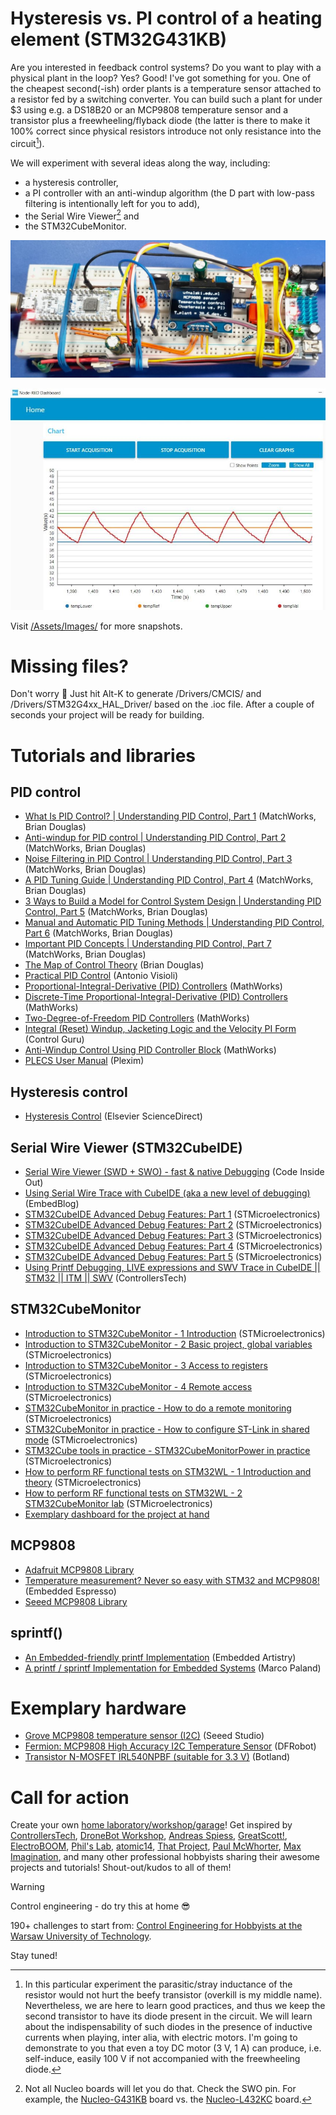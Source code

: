 # Hysteresis vs. PI control of a heating element (STM32G431KB)
Are you interested in feedback control systems? Do you want to play with a physical plant in the loop? Yes? Good! I've got something for you. One of the cheapest second(-ish) order plants is a temperature sensor attached to a resistor fed by a switching converter. You can build such a plant for under $3 using e.g. a DS18B20 or an MCP9808 temperature sensor and a transistor plus a freewheeling/flyback diode (the latter is there to make it 100% correct since physical resistors introduce not only resistance into the circuit[^1]).

[^1]: In this particular experiment the parasitic/stray inductance of the resistor would not hurt the beefy transistor (overkill is my middle name). Nevertheless, we are here to learn good practices, and thus we keep the second transistor to have its diode present in the circuit. We will learn about the indispensability of such diodes in the presence of inductive currents when playing, inter alia, with electric motors. I'm going to demonstrate to you that even a toy DC motor (3 V, 1 A) can produce, i.e. self-induce, easily 100 V if not accompanied with the freewheeling diode.

We will experiment with several ideas along the way, including:
* a hysteresis controller,
* a PI controller with an anti-windup algorithm (the D part with low-pass filtering is intentionally left for you to add),
* the Serial Wire Viewer[^2] and
* the STM32CubeMonitor.

[^2]: Not all Nucleo boards will let you do that. Check the SWO pin. For example, the [Nucleo-G431KB](/Assets/Images/swv_support_nucleo_g431kb.JPG) board vs. the [Nucleo-L432KC](/Assets/Images/swv_no_support_nucleo_l432kc.JPG) board.

![MCP9808 and hysteresis controller in action](/Assets/Images/mcp9809_and_hysteresis_controller_in_action.jpg)

![Hysteresis controller in STM32CubeMonitor](/Assets/Images/hysteresis_temperature_control_cube_monitor.JPG)

Visit [/Assets/Images/](/Assets/Images/) for more snapshots.

# Missing files?
Don't worry :slightly_smiling_face: Just hit Alt-K to generate /Drivers/CMCIS/ and /Drivers/STM32G4xx_HAL_Driver/ based on the .ioc file. After a couple of seconds your project will be ready for building.

# Tutorials and libraries
## PID control
* [What Is PID Control? | Understanding PID Control, Part 1](https://www.youtube.com/watch?v=wkfEZmsQqiA) (MatchWorks, Brian Douglas)
* [Anti-windup for PID control | Understanding PID Control, Part 2](https://www.youtube.com/watch?v=NVLXCwc8HzM) (MatchWorks, Brian Douglas)
* [Noise Filtering in PID Control | Understanding PID Control, Part 3](https://www.youtube.com/watch?v=7dUVdrs1e18) (MatchWorks, Brian Douglas)
* [A PID Tuning Guide | Understanding PID Control, Part 4](https://www.youtube.com/watch?v=sFOEsA0Irjs) (MatchWorks, Brian Douglas)
* [3 Ways to Build a Model for Control System Design | Understanding PID Control, Part 5](https://www.youtube.com/watch?v=qhIjIu-Zk10) (MatchWorks, Brian Douglas)
* [Manual and Automatic PID Tuning Methods | Understanding PID Control, Part 6](https://www.youtube.com/watch?v=qj8vTO1eIHo) (MatchWorks, Brian Douglas)
* [Important PID Concepts | Understanding PID Control, Part 7](https://www.youtube.com/watch?v=tbgV6caAVcs) (MatchWorks, Brian Douglas)
* [The Map of Control Theory](https://engineeringmedia.com/maps) (Brian Douglas)
* [Practical PID Control](https://link.springer.com/book/10.1007/1-84628-586-0) (Antonio Visioli)
* [Proportional-Integral-Derivative (PID) Controllers](https://www.mathworks.com/help/control/ug/proportional-integral-derivative-pid-controllers.html) (MathWorks)
* [Discrete-Time Proportional-Integral-Derivative (PID) Controllers](https://www.mathworks.com/help/control/ug/discrete-time-proportional-integral-derivative-pid-controller.html) (MathWorks)
* [Two-Degree-of-Freedom PID Controllers](https://www.mathworks.com/help/control/ug/two-degree-of-freedom-2-dof-pid-controllers.html) (MathWorks)
* [Integral (Reset) Windup, Jacketing Logic and the Velocity PI Form](https://controlguru.com/integral-reset-windup-jacketing-logic-and-the-velocity-pi-form/) (Control Guru)
* [Anti-Windup Control Using PID Controller Block](https://www.mathworks.com/help/simulink/slref/anti-windup-control-using-a-pid-controller.html) (MathWorks)
* [PLECS User Manual](https://plexim.com/sites/default/files/plecsmanual.pdf) (Plexim)
## Hysteresis control
* [Hysteresis Control](https://www.sciencedirect.com/topics/engineering/hysteresis-control) (Elsevier ScienceDirect)
## Serial Wire Viewer (STM32CubeIDE)
* [Serial Wire Viewer (SWD + SWO) - fast & native Debugging](https://www.codeinsideout.com/blog/stm32/swv/) (Code Inside Out)
* [Using Serial Wire Trace with CubeIDE (aka a new level of debugging)](https://embedblog.eu/?p=673) (EmbedBlog)
* [STM32CubeIDE Advanced Debug Features: Part 1](https://www.youtube.com/watch?v=4wT9NhlcWP4) (STMicroelectronics)
* [STM32CubeIDE Advanced Debug Features: Part 2](https://www.youtube.com/watch?v=Zqwq9nzTNF8) (STMicroelectronics)
* [STM32CubeIDE Advanced Debug Features: Part 3](https://www.youtube.com/watch?v=Eg_GLvLHM1o) (STMicroelectronics)
* [STM32CubeIDE Advanced Debug Features: Part 4](https://www.youtube.com/watch?v=-X8tndfqTu8) (STMicroelectronics)
* [STM32CubeIDE Advanced Debug Features: Part 5](https://www.youtube.com/watch?v=BZKzwn5w1D8) (STMicroelectronics)
* [Using Printf Debugging, LIVE expressions and SWV Trace in CubeIDE || STM32 || ITM || SWV](https://www.youtube.com/watch?v=sPzQ5CniWtw) (ControllersTech)
## STM32CubeMonitor
* [Introduction to STM32CubeMonitor - 1 Introduction](https://www.youtube.com/watch?v=YWjvHhgqvm4) (STMicroelectronics)
* [Introduction to STM32CubeMonitor - 2 Basic project, global variables](https://www.youtube.com/watch?v=isa1XM5Eeek) (STMicroelectronics)
* [Introduction to STM32CubeMonitor - 3 Access to registers](https://www.youtube.com/watch?v=taiRu-wZmmY) (STMicroelectronics)
* [Introduction to STM32CubeMonitor - 4 Remote access](https://www.youtube.com/watch?v=75eSX60SJOM) (STMicroelectronics)
* [STM32CubeMonitor in practice - How to do a remote monitoring](https://www.youtube.com/watch?v=jlCLrg-yxN8) (STMicroelectronics)
* [STM32CubeMonitor in practice - How to configure ST-Link in shared mode](https://www.youtube.com/watch?v=VhhMxBEFBRQ) (STMicroelectronics)
* [STM32Cube tools in practice - STM32CubeMonitorPower in practice](https://www.youtube.com/watch?v=COOi_BiPE5U) (STMicroelectronics)
* [How to perform RF functional tests on STM32WL - 1 Introduction and theory](https://www.youtube.com/watch?v=lrFiwxmBtkA) (STMicroelectronics)
* [How to perform RF functional tests on STM32WL - 2 STM32CubeMonitor lab](https://www.youtube.com/watch?v=NmLRczlMz18) (STMicroelectronics)
* [Exemplary dashboard for the project at hand](/Assets/CubeMonitor/hysteresis_vs_pi_controller_cube_monitor.json)
## MCP9808
* [Adafruit MCP9808 Library](https://github.com/adafruit/Adafruit_MCP9808_Library)
* [Temperature measurement? Never so easy with STM32 and MCP9808!](https://embeddedespresso.com/temperature-measurement-never-so-easy-with-stm32-and-mcp9808/) (Embedded Espresso)
* [Seeed MCP9808 Library](https://github.com/Seeed-Studio/Grove_Temperature_sensor_MCP9808)
## sprintf()
* [An Embedded-friendly printf Implementation](https://embeddedartistry.com/blog/2019/11/06/an-embedded-friendly-printf-implementation/) (Embedded Artistry)
* [A printf / sprintf Implementation for Embedded Systems](https://github.com/mpaland/printf) (Marco Paland)

# Exemplary hardware
* [Grove MCP9808 temperature sensor (I2C)](https://botland.store/grove-weather-sensors/15183-grove-mcp9808-temperature-sensor-i2c-5903351246828.html) (Seeed Studio)
* [Fermion: MCP9808 High Accuracy I2C Temperature Sensor](https://wiki.dfrobot.com/Fermion_MCP9808_High_Accuracy_I2C_Temperature_Sensor_SKU_SEN0435) (DFRobot)
* [Transistor N-MOSFET IRL540NPBF (suitable for 3.3 V)](https://botland.store/n-mosfet/127-transistor-n-mosfet-irl540npbf-tht-5pcs-5904422308087.html) (Botland)

# Call for action
Create your own [home laboratory/workshop/garage](http://ufnalski.edu.pl/control_engineering_for_hobbyists/2024_dzien_popularyzacji_matematyki/Dzien_Popularyzacji_Matematyki_2024.pdf)! Get inspired by [ControllersTech](https://www.youtube.com/@ControllersTech), [DroneBot Workshop](https://www.youtube.com/@Dronebotworkshop), [Andreas Spiess](https://www.youtube.com/@AndreasSpiess), [GreatScott!](https://www.youtube.com/@greatscottlab), [ElectroBOOM](https://www.youtube.com/@ElectroBOOM), [Phil's Lab](https://www.youtube.com/@PhilsLab), [atomic14](https://www.youtube.com/@atomic14), [That Project](https://www.youtube.com/@ThatProject), [Paul McWhorter](https://www.youtube.com/@paulmcwhorter), [Max Imagination](https://www.youtube.com/@MaxImagination), and many other professional hobbyists sharing their awesome projects and tutorials! Shout-out/kudos to all of them!

> [!WARNING]
> Control engineering - do try this at home :sunglasses:

190+ challenges to start from: [Control Engineering for Hobbyists at the Warsaw University of Technology](http://ufnalski.edu.pl/control_engineering_for_hobbyists/Control_Engineering_for_Hobbyists_list_of_challenges.pdf).

Stay tuned!
